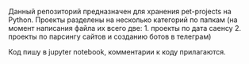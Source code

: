Данный репозиторий предназначен для хранения pet-projects на Python.
Проекты разделены на несколько категорий по папкам (на момент написания файла их всего две: 
                  1. проекты по дата саенсу 
                  2. проекты по парсингу сайтов и созданию ботов в телеграм)
                  
Код пишу в jupyter notebook, комментарии к коду прилагаются.
